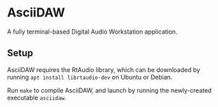# AsciiDAW

A fully terminal-based Digital Audio Workstation application.

## Setup

AsciiDAW requires the RtAudio library, which can be downloaded by running `apt install librtaudio-dev` on Ubuntu or Debian.

Run `make` to compile AsciiDAW, and launch by running the newly-created executable `asciidaw`. 